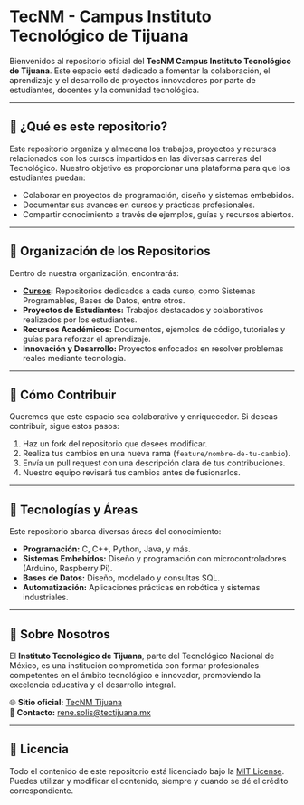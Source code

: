 # TecNM - Campus Instituto Tecnológico de Tijuana

Bienvenidos al repositorio oficial del **TecNM Campus Instituto Tecnológico de Tijuana**. Este espacio está dedicado a fomentar la colaboración, el aprendizaje y el desarrollo de proyectos innovadores por parte de estudiantes, docentes y la comunidad tecnológica.

---

## 🌟 ¿Qué es este repositorio?  
Este repositorio organiza y almacena los trabajos, proyectos y recursos relacionados con los cursos impartidos en las diversas carreras del Tecnológico. Nuestro objetivo es proporcionar una plataforma para que los estudiantes puedan:  
- Colaborar en proyectos de programación, diseño y sistemas embebidos.  
- Documentar sus avances en cursos y prácticas profesionales.  
- Compartir conocimiento a través de ejemplos, guías y recursos abiertos.  

---

## 📂 Organización de los Repositorios  
Dentro de nuestra organización, encontrarás:  
- **[Cursos](https://github.com/tectijuana):** Repositorios dedicados a cada curso, como Sistemas Programables, Bases de Datos, entre otros.  
- **Proyectos de Estudiantes:** Trabajos destacados y colaborativos realizados por los estudiantes.  
- **Recursos Académicos:** Documentos, ejemplos de código, tutoriales y guías para reforzar el aprendizaje.  
- **Innovación y Desarrollo:** Proyectos enfocados en resolver problemas reales mediante tecnología.

---

## 🤝 Cómo Contribuir  
Queremos que este espacio sea colaborativo y enriquecedor. Si deseas contribuir, sigue estos pasos:  
1. Haz un fork del repositorio que desees modificar.  
2. Realiza tus cambios en una nueva rama (`feature/nombre-de-tu-cambio`).  
3. Envía un pull request con una descripción clara de tus contribuciones.  
4. Nuestro equipo revisará tus cambios antes de fusionarlos.  

---

## 🚀 Tecnologías y Áreas  
Este repositorio abarca diversas áreas del conocimiento:  
- **Programación:** C, C++, Python, Java, y más.  
- **Sistemas Embebidos:** Diseño y programación con microcontroladores (Arduino, Raspberry Pi).  
- **Bases de Datos:** Diseño, modelado y consultas SQL.  
- **Automatización:** Aplicaciones prácticas en robótica y sistemas industriales.  

---

## 🏫 Sobre Nosotros  
El **Instituto Tecnológico de Tijuana**, parte del Tecnológico Nacional de México, es una institución comprometida con formar profesionales competentes en el ámbito tecnológico e innovador, promoviendo la excelencia educativa y el desarrollo integral.  

🌐 **Sitio oficial:** [TecNM Tijuana](https://www.tijuana.tecnm.mx/)  
📧 **Contacto:** rene.solis@tectijuana.mx  

---

## 📜 Licencia  
Todo el contenido de este repositorio está licenciado bajo la [MIT License](https://opensource.org/licenses/MIT). Puedes utilizar y modificar el contenido, siempre y cuando se dé el crédito correspondiente.  
